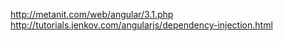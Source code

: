 http://metanit.com/web/angular/3.1.php
http://tutorials.jenkov.com/angularjs/dependency-injection.html